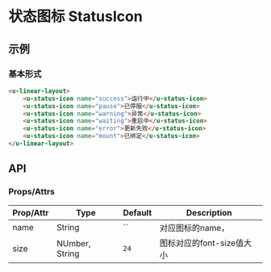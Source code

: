 # 状态图标 StatusIcon

## 示例
### 基本形式

``` html
<u-linear-layout>
    <u-status-icon name="success">运行中</u-status-icon>
    <u-status-icon name="pause">已停服</u-status-icon>
    <u-status-icon name="warning">异常</u-status-icon>
    <u-status-icon name="waiting">重启中</u-status-icon>
    <u-status-icon name="error">更新失败</u-status-icon>
    <u-status-icon name="mount">已绑定</u-status-icon>
</u-linear-layout>
```

## API
### Props/Attrs

| Prop/Attr | Type | Default | Description |
| --------- | ---- | ------- | ----------- |
| name | String | `` | 对应图标的name， |
| size | NUmber, String | `24` | 图标对应的font-size值大小 |
